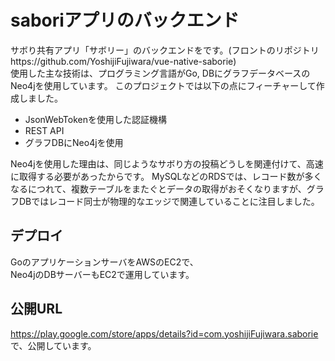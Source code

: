 # saboriアプリのバックエンド
サボり共有アプリ「サボリー」のバックエンドをです。(フロントのリポジトリhttps://github.com/YoshijiFujiwara/vue-native-saborie)  
使用した主な技術は、プログラミング言語がGo, DBにグラフデータベースのNeo4jを使用しています。
このプロジェクトでは以下の点にフィーチャーして作成しました。

* JsonWebTokenを使用した認証機構
* REST API
* グラフDBにNeo4jを使用

Neo4jを使用した理由は、同じようなサボり方の投稿どうしを関連付けて、高速に取得する必要があったからです。
MySQLなどのRDSでは、レコード数が多くなるにつれて、複数テーブルをまたぐとデータの取得がおそくなりますが、グラフDBではレコード同士が物理的なエッジで関連していることに注目しました。

## デプロイ
GoのアプリケーションサーバをAWSのEC2で、  
Neo4jのDBサーバーもEC2で運用しています。

## 公開URL
https://play.google.com/store/apps/details?id=com.yoshijiFujiwara.saborie  で、公開しています。

